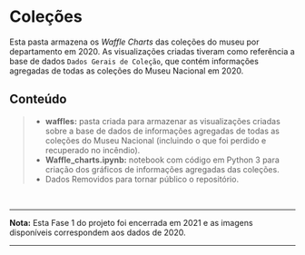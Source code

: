 # Coleções 

Esta pasta armazena os *Waffle Charts* das coleções do museu por departamento em 2020. As visualizações criadas tiveram como referência a base de dados `Dados Gerais de Coleção`, que contém informações agregadas de todas as coleções do Museu Nacional em 2020. 

## Conteúdo

> - **waffles:** pasta criada para armazenar as visualizações criadas sobre a base de dados de informações agregadas de todas as coleções do Museu Nacional (incluindo o que foi perdido e recuperado no incêndio). 
> - **Waffle_charts.ipynb:** notebook com código em Python 3 para criação dos gráficos de informações agregadas das coleções. 
> - Dados Removidos para tornar público o repositório. 

<br>

-----
**Nota:** Esta Fase 1 do projeto foi encerrada em 2021 e as imagens disponíveis correspondem aos dados de 2020. 

-----
